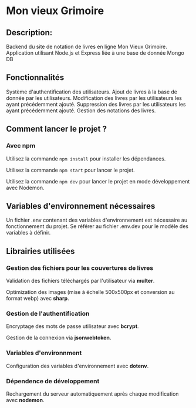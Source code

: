 # Mon vieux Grimoire

## Description:

Backend du site de notation de livres en ligne Mon Vieux Grimoire.
Application utilisant Node.js et Express liée à une base de donnée Mongo DB

## Fonctionnalités

Système d'authentification des utilisateurs.
Ajout de livres à la base de donnée par les utilisateurs.
Modification des livres par les utilisateurs les ayant précédemment ajouté.
Suppression des livres par les utilisateurs les ayant précédemment ajouté.
Gestion des notations des livres.

## Comment lancer le projet ?

### Avec npm

Utilisez la commande `npm install` pour installer les dépendances.

Utilisez la commande `npm start` pour lancer le projet.

Utilisez la commande `npm dev` pour lancer le projet en mode développement avec Nodemon.

## Variables d'environnement nécessaires

Un fichier .env contenant des variables d'environnement est nécessaire au fonctionnement du projet. Se référer au fichier .env.dev pour le modèle des variables à définir.

## Librairies utilisées

### Gestion des fichiers pour les couvertures de livres

Validation des fichiers téléchargés par l'utilisateur via **multer**.

Optimization des images (mise à échelle 500x500px et conversion au format webp) avec **sharp**.

### Gestion de l'authentification

Encryptage des mots de passe utilisateur avec **bcrypt**.

Gestion de la connexion via **jsonwebtoken**.

### Variables d'environnment

Configuration des variables d'environnement avec **dotenv**.

### Dépendence de développement

Rechargement du serveur automatiquement après chaque modification avec **nodemon**.
